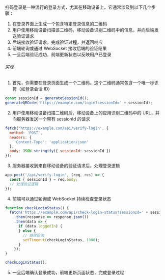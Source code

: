 扫码登录是一种流行的登录方式，尤其在移动设备上。它通常涉及到以下几个步骤：

1. 在登录界面上生成一个包含特定登录信息的二维码
2. 用户使用移动设备扫描该二维码，移动设备识别二维码中的信息，并向后端发送验证请求
3. 后端接收验证请求，完成验证过程，并返回响应
4. 前端轮询或通过 WebSocket 接收后端的验证结果
5. 一旦后端验证成功，前端更新状态以反映用户已登录

###### 实现

1. 首先，你需要在登录页面生成一个二维码。这个二维码通常包含一个唯一标识符（如登录会话 ID）

```JavaScript
const sessionId = generateSessionId();
generateQRCode('https://example.com/login?sessionId=' + sessionId);
```

2. 用户使用移动设备扫描二维码后，移动设备上的应用识别二维码中的 URL，并向服务器发送一个带有 sessionId 的请求

```JavaScript
fetch('https://example.com/api/verify-login', {
  method: 'POST',
  headers: {
    'Content-Type': 'application/json'
  },
  body: JSON.stringify({ sessionId: sessionId })
});
```

3. 服务器接收到来自移动设备的验证请求后，处理登录逻辑

```JavaScript
app.post('/api/verify-login', (req, res) => {
  const { sessionId } = req.body;
  // 处理验证逻辑
});
```

4. 前端可以通过轮询或 WebSocket 持续检查登录状态

```JavaScript
function checkLoginStatus() {
  fetch('https://example.com/api/check-login-status?sessionId=' + sessionId)
    .then(response => response.json())
    .then(data => {
      if (data.loggedIn) {
      } else {
        // 继续轮询
        setTimeout(checkLoginStatus, 1000);
      }
    });
}

checkLoginStatus();
```

5. 一旦后端确认登录成功，前端更新页面状态，完成登录过程
